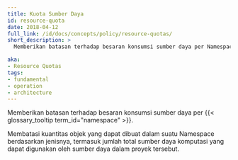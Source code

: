 ```yaml
---
title: Kuota Sumber Daya
id: resource-quota
date: 2018-04-12
full_link: /id/docs/concepts/policy/resource-quotas/
short_description: >
  Memberikan batasan terhadap besaran konsumsi sumber daya per Namespace.

aka:
- Resource Quotas
tags:
- fundamental
- operation
- architecture
---
```

Memberikan batasan terhadap besaran konsumsi sumber daya per {{< glossary_tooltip term_id="namespace" >}}.

<!--more-->

Membatasi kuantitas objek yang dapat dibuat dalam suatu Namespace berdasarkan jenisnya, termasuk jumlah total sumber daya komputasi yang dapat digunakan oleh sumber daya dalam proyek tersebut.
